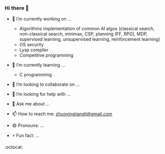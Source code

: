 ### Hi there 👋


- 🔭 I’m currently working on ...

	- Algorithms implementation of common AI algos (classical search, non-classical search, minimax, CSP, planning (FF, RPG), MDP, supervised learning, unsupervised learning, reinforcement learning)
	- OS security 
	- Lysp compiler 
	- Competitive programming 

- 🌱 I’m currently learning ...

	- C programming 

- 👯 I’m looking to collaborate on ...
- 🤔 I’m looking for help with ...
- 💬 Ask me about ...
- 📫 How to reach me: zhuoyingjiangli@gmail.com
- 😄 Pronouns: ...
- ⚡ Fun fact: ...

:octocat:

